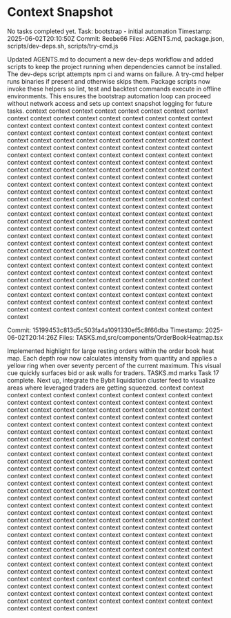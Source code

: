 # Context Snapshot

No tasks completed yet.
Task: bootstrap - initial automation
Timestamp: 2025-06-02T20:10:50Z
Commit: 8eebe66
Files: AGENTS.md, package.json, scripts/dev-deps.sh, scripts/try-cmd.js

Updated AGENTS.md to document a new dev-deps workflow and added scripts to keep the project running when dependencies cannot be installed. The dev-deps script attempts npm ci and warns on failure. A try-cmd helper runs binaries if present and otherwise skips them. Package scripts now invoke these helpers so lint, test and backtest commands execute in offline environments. This ensures the bootstrap automation loop can proceed without network access and sets up context snapshot logging for future tasks. context context context context context context context context context context context context context context context context context context context context context context context context context context context context context context context context context context context context context context context context context context context context context context context context context context context context context context context context context context context context context context context context context context context context context context context context context context context context context context context context context context context context context context context context context context context context context context context context context context context context context context context context context context context context context context context context context context context context context context context context context context context context context context context context context context context context context context context context context context context context context context context context context context context context context context context context context context context context context context context context context context context context context context context context context context context context context context context context context context context context context context context context context context context context context context context context context context context context context context context context context context context context context context context context context context context context context context context context context context context context context context context context context context context context context context context context context context context context context context context context context context context context context context context context context context context context

Commit: 15199453c813d5c503fa4a1091330ef5c8f66dba
Timestamp: 2025-06-02T20:14:26Z
Files: TASKS.md,src/components/OrderBookHeatmap.tsx

Implemented highlight for large resting orders within the order book heat map. Each depth row now calculates intensity from quantity and applies a yellow ring when over seventy percent of the current maximum. This visual cue quickly surfaces bid or ask walls for traders. TASKS.md marks Task 17 complete. Next up, integrate the Bybit liquidation cluster feed to visualize areas where leveraged traders are getting squeezed. context context context context context context context context context context context context context context context context context context context context context context context context context context context context context context context context context context context context context context context context context context context context context context context context context context context context context context context context context context context context context context context context context context context context context context context context context context context context context context context context context context context context context context context context context context context context context context context context context context context context context context context context context context context context context context context context context context context context context context context context context context context context context context context context context context context context context context context context context context context context context context context context context context context context context context context context context context context context context context context context context context context context context context context context context context context context context context context context context context context context context context context context context context context context context context context context context context context context context context context context context context context context context context context context context context context context context context context context context context context context context context context context context context context context context context context context context context context context context context context context context context context context context context context context context context context context context context context context context context context context context context context context context context context
